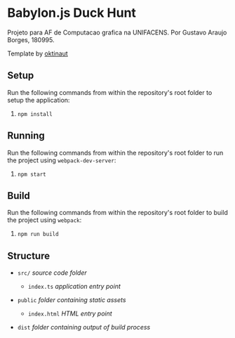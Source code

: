 # Babylon.js Duck Hunt

Projeto para AF de Computacao grafica na UNIFACENS. Por Gustavo Araujo Borges, 180995.

Template by [oktinaut](https://github.com/oktinaut/babylonjs-typescript-starter)

## Setup

Run the following commands from within the repository's root folder to setup the application:

1. `npm install`

## Running

Run the following commands from within the repository's root folder to run the project using `webpack-dev-server`:

1. `npm start`

## Build

Run the following commands from within the repository's root folder to build the project using `webpack`:

1. `npm run build`

## Structure

- `src/` *source code folder*

    - `index.ts` *application entry point*

- `public` *folder containing static assets*

    - `index.html` *HTML entry point*

- `dist` *folder containing output of build process*
